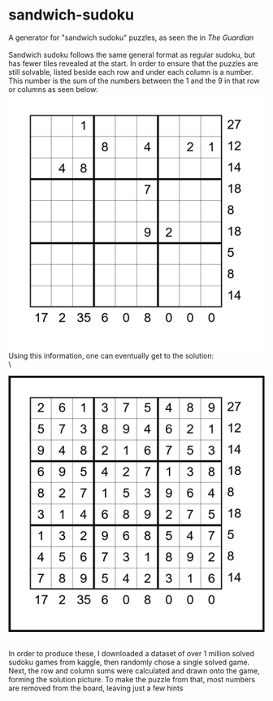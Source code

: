 # sandwich-sudoku
A generator for "sandwich sudoku" puzzles, as seen the in *The Guardian*\
\
Sandwich sudoku follows the same general format as regular sudoku, but has fewer tiles revealed at the start. In order to ensure that the puzzles are still solvable, listed beside each row and under each column is a number. This number is the sum of the numbers between the 1 and the 9 in that row or columns as seen below:
![s](puzzle.png)
Using this information, one can eventually get to the solution:
\
\
 
![s](solution.png)

\
In order to produce these, I downloaded a dataset of over 1 million solved sudoku games from kaggle, then randomly chose a single solved game. Next, the row and column sums were calculated and drawn onto the game, forming the solution picture. To make the puzzle from that, most numbers are removed from the board, leaving just a few hints
